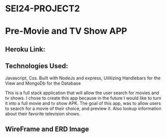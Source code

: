 # SEI24-PROJECT2

# Pre-Movie and TV Show APP

## Heroku Link:

## Technologies Used: 
   Javascript, Css. Built with NodeJs and express, Uilitizing Handlebars for the View and MongoDb for the Database
   
  This is a full stack application that will allow the user search for movies and tv shows. I chose to create this app because in the future I would like to turn it into a full movie and tv show APK. The goal of this app, was to allow users to search for a movie of their choice, and preview it. Also lookup information about their favorite television shows. 

## WireFrame and ERD Image
